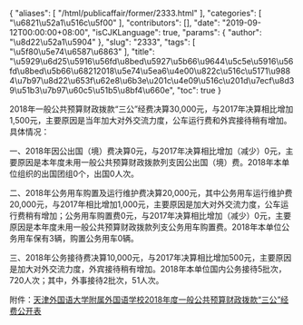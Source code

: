 {
    "aliases": [
        "/html/publicaffair/former/2333.html"
    ],
    "categories": [
        "\u6821\u52a1\u516c\u5f00"
    ],
    "contributors": [],
    "date": "2019-09-12T00:00:00+08:00",
    "isCJKLanguage": true,
    "params": {
        "author": "\u8d22\u52a1\u5904"
    },
    "slug": "2333",
    "tags": [
        "\u5f80\u5e74\u6587\u6863"
    ],
    "title": "\u5929\u6d25\u5916\u56fd\u8bed\u5927\u5b66\u9644\u5c5e\u5916\u56fd\u8bed\u5b66\u68212018\u5e74\u5ea6\u4e00\u822c\u516c\u5171\u9884\u7b97\u8d22\u653f\u62e8\u6b3e\u201c\u4e09\u516c\u201d\u7ecf\u8d39\u51b3\u7b97\u60c5\u51b5\u8bf4\u660e",
    "toc": true
}

  





2018年一般公共预算财政拨款“三公”经费决算30,000元，与2017年决算相比增加1,500元，主要原因是当年加大对外交流力度，公车运行费和外宾接待稍有增加。具体情况：




一、2018年因公出国（境）费决算0元，与2017年决算相比增加（减少）0元，主要原因是本年度未用一般公共预算财政拨款列支因公出国（境）费。2018年本单位组织的出国团组0个，出国0人次。




二、2018年公务用车购置及运行维护费决算20,000元，其中公务用车运行维护费20,000元，与2017年相比增加1,000元，主要原因是加大对外交流力度，公车运行费稍有增加；公务用车购置费0元，与2017年决算相比增加（减少）0元，主要原因是本年度未用一般公共预算财政拨款列支公务用车购置费。2018年本单位公务用车保有3辆，购置公务用车0辆。




三、2018年公务接待费决算10,000元，与2017年决算相比增加500元，主要原因是加大对外交流力度，外宾接待稍有增加。2018年本单位国内公务接待5批次，720人次；其中，外事接待2批次，51人次。



  


  





附件：[天津外国语大学附属外国语学校2018年度一般公共预算财政拨款“三公”经费公开表](http://work.tfls.tj.edu.cn/images/soft/190912/1-1Z912135S5X4.xlsx)




  






  






  






  






  






  




